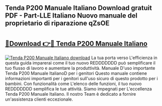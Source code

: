 ## Tenda P200 Manuale Italiano Download gratuit PDF - Part-LLE Italiano Nuovo manuale del proprietario di riparazione qZsOE

# <h2><a href="http://dffn5b.blite.top/?on=Tenda+P200+Manuale+Italiano">🔗Download 👉🔴 Tenda P200 Manuale Italiano</a></h2>

[![Tenda P200 Manuale Italiano download](https://i.imgur.com/lujVjoI.png)](http://dffn5b.blite.top/?on=Tenda+P200+Manuale+Italiano)
La tua porta verso L'efficienza in questa guida imparerai come il tuo nuovo REDDDDDDD può semplificare il tuo flusso di lavoro e aumentare la produttività. Manuale D'uso importante Tenda P200 Manuale ItalianoD per i genitori Questo manuale contiene informazioni importanti per i genitori sull'uso sicuro di questo prodotto per i bambini. Con funzionalità come L'elenco delle funzioni, il tuo nuovo REDDDDDDD semplifica le tue attività. Siamo impegnati per L'eccellenza Tenda P200 Manuale Italiano. Il nostro Team è dedicato a fornire un'assistenza clienti eccezionale.
